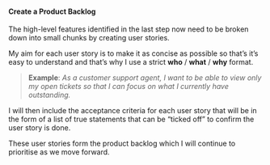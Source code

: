 #### Create a Product Backlog

The high-level features identified in the last step now need to be broken down into small chunks by creating user stories.

My aim for each user story is to make it as concise as possible so that’s it’s easy to understand and that’s why I use a strict **who** / **what** / **why** format.

> **Example**: _As a customer support agent, I want to be able to view only my open tickets so that I can focus on what I currently have outstanding._

I will then include the acceptance criteria for each user story that will be in the form of a list of true statements that can be “ticked off” to confirm the user story is done.

These user stories form the product backlog which I will continue to prioritise as we move forward.
